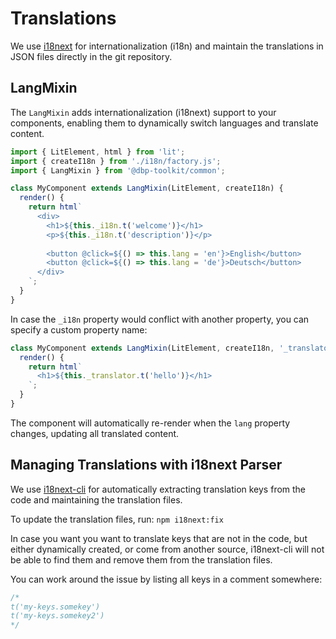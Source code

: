 # Translations

We use [i18next](https://www.i18next.com/) for internationalization (i18n) and
maintain the translations in JSON files directly in the git repository.

## LangMixin

The `LangMixin` adds internationalization (i18next) support to your components,
enabling them to dynamically switch languages and translate content.

```javascript
import { LitElement, html } from 'lit';
import { createI18n } from './i18n/factory.js';
import { LangMixin } from '@dbp-toolkit/common';

class MyComponent extends LangMixin(LitElement, createI18n) {
  render() {
    return html`
      <div>
        <h1>${this._i18n.t('welcome')}</h1>
        <p>${this._i18n.t('description')}</p>
        
        <button @click=${() => this.lang = 'en'}>English</button>
        <button @click=${() => this.lang = 'de'}>Deutsch</button>
      </div>
    `;
  }
}
```

In case the `_i18n` property would conflict with another property, you can
specify a custom property name:

```javascript
class MyComponent extends LangMixin(LitElement, createI18n, '_translator') {
  render() {
    return html`
      <h1>${this._translator.t('hello')}</h1>
    `;
  }
}
```

The component will automatically re-render when the `lang` property changes,
updating all translated content.

## Managing Translations with i18next Parser

We use [i18next-cli](https://github.com/i18next/i18next-cli) for
automatically extracting translation keys from the code and maintaining the
translation files.

To update the translation files, run: `npm i18next:fix`

In case you want you want to translate keys that are not in the code, but either
dynamically created, or come from another source, i18next-cli will not be
able to find them and remove them from the translation files.

You can work around the issue by listing all keys in a comment somewhere:

```javascript
/*
t('my-keys.somekey')
t('my-keys.somekey2')
*/
```

